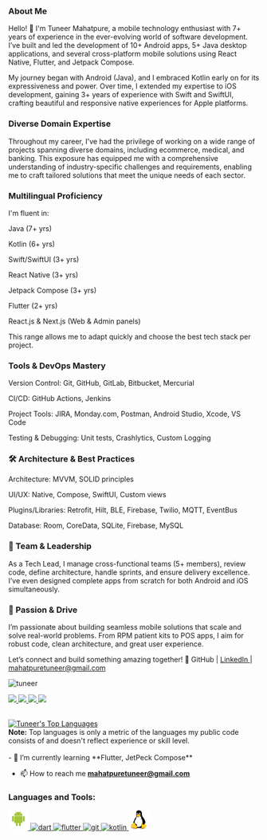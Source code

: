 
<h3 align="left">About Me</h3>

Hello! 👋 I'm Tuneer Mahatpure, a mobile technology enthusiast with 7+ years of experience in the ever-evolving world of software development. I’ve built and led the development of 10+ Android apps, 5+ Java desktop applications, and several cross-platform mobile solutions using React Native, Flutter, and Jetpack Compose.

My journey began with Android (Java), and I embraced Kotlin early on for its expressiveness and power. Over time, I extended my expertise to iOS development, gaining 3+ years of experience with Swift and SwiftUI, crafting beautiful and responsive native experiences for Apple platforms.

<h3 align="left">Diverse Domain Expertise</h3>

Throughout my career, I've had the privilege of working on a wide range of projects spanning diverse domains, including ecommerce, medical, and banking. This exposure has equipped me with a comprehensive understanding of industry-specific challenges and requirements, enabling me to craft tailored solutions that meet the unique needs of each sector.

<h3 align="left">Multilingual Proficiency</h3>

I'm fluent in:

  Java (7+ yrs)
  
  Kotlin (6+ yrs)
  
  Swift/SwiftUI (3+ yrs)
  
  React Native (3+ yrs)
  
  Jetpack Compose (3+ yrs)
  
  Flutter (2+ yrs)
  
  React.js & Next.js (Web & Admin panels)

This range allows me to adapt quickly and choose the best tech stack per project.

 <h3 align="left">Tools & DevOps Mastery</h3>

Version Control: Git, GitHub, GitLab, Bitbucket, Mercurial

CI/CD: GitHub Actions, Jenkins

Project Tools: JIRA, Monday.com, Postman, Android Studio, Xcode, VS Code

Testing & Debugging: Unit tests, Crashlytics, Custom Logging

<h3 align="left">🛠 Architecture & Best Practices</h3>

Architecture: MVVM, SOLID principles

UI/UX: Native, Compose, SwiftUI, Custom views

Plugins/Libraries: Retrofit, Hilt, BLE, Firebase, Twilio, MQTT, EventBus

Database: Room, CoreData, SQLite, Firebase, MySQL


<h3 align="left">👥 Team & Leadership</h3>

As a Tech Lead, I manage cross-functional teams (5+ members), review code, define architecture, handle sprints, and ensure delivery excellence. I’ve even designed complete apps from scratch for both Android and iOS simultaneously.

<h3 align="left">🎯 Passion & Drive</h3>

I’m passionate about building seamless mobile solutions that scale and solve real-world problems. From RPM patient kits to POS apps, I aim for robust code, clean architecture, and great user experience.

Let’s connect and build something amazing together! 🚀
GitHub | <a href="https://www.linkedin.com/in/tuneer-mahatpure/">LinkedIn </a> | <a href="mailto:mahatpuretuneer@gmail.com">mahatpuretuneer@gmail.com</a>



<p align="left"> <img src="https://komarev.com/ghpvc/?username=tuneer&label=Profile%20views&color=0e75b6&style=flat" alt="tuneer" /> </p>

<p align="left">
    <a href="https://www.java.com" target="_blank"> <img src="https://img.icons8.com/color/48/000000/java-coffee-cup-logo.png"/> </a>
    <a href="https://www.android.com/" target="_blank"> <img src="https://img.icons8.com/color/48/000000/android-os.png"/> </a>
    <a href="https://kotlinlang.org/" target="_blank"> <img src="https://img.icons8.com/color/48/000000/kotlin.png"/> </a>
    <a style="padding-right:8px;" href="https://www.mysql.com/" target="_blank"> <img src="https://img.icons8.com/fluent/50/000000/mysql-logo.png"/> </a>
    
</p>

  <br/>
  <a href="https://github.com/tuneer/github-readme-stats"><img width="500" alt="Tuneer's Top Languages" src="https://github-readme-stats.vercel.app/api/top-langs/?username=tuneer&langs_count=20&count_private=true&layout=compact&theme=react&hide_border=true&bg_color=0D1117" /></a>
  <br/>
  <b>Note:</b> Top languages is only a metric of the languages my public code consists of and doesn't reflect experience or skill level.


<br/>
<br/>
- 🌱 I’m currently learning **Flutter, JetPeck Compose**

- 📫 How to reach me **mahatpuretuneer@gmail.com**

<h3 align="left">Languages and Tools:</h3>
<p align="left"> <a href="https://developer.android.com" target="_blank" rel="noreferrer"> <img src="https://raw.githubusercontent.com/devicons/devicon/master/icons/android/android-original-wordmark.svg" alt="android" width="40" height="40"/> </a> <a href="https://dart.dev" target="_blank" rel="noreferrer"> <img src="https://www.vectorlogo.zone/logos/dartlang/dartlang-icon.svg" alt="dart" width="40" height="40"/> </a> <a href="https://flutter.dev" target="_blank" rel="noreferrer"> <img src="https://www.vectorlogo.zone/logos/flutterio/flutterio-icon.svg" alt="flutter" width="40" height="40"/> </a> <a href="https://git-scm.com/" target="_blank" rel="noreferrer"> <img src="https://www.vectorlogo.zone/logos/git-scm/git-scm-icon.svg" alt="git" width="40" height="40"/> </a> <a href="https://kotlinlang.org" target="_blank" rel="noreferrer"> <img src="https://www.vectorlogo.zone/logos/kotlinlang/kotlinlang-icon.svg" alt="kotlin" width="40" height="40"/> </a> <a href="https://www.linux.org/" target="_blank" rel="noreferrer"> <img src="https://raw.githubusercontent.com/devicons/devicon/master/icons/linux/linux-original.svg" alt="linux" width="40" height="40"/> </a> </p>


<!---
Tuneer/Tuneer is a ✨ special ✨ repository because its `README.md` (this file) appears on your GitHub profile.
You can click the Preview link to take a look at your changes.
 <a href="https://github.com/tuneer/github-readme-stats"><img alt="Tuneer's Github Stats" src="https://github-readme-stats.vercel.app/api?username=tuneer&show_icons=true&count_private=true&theme=react&hide_border=true&bg_color=0D1117" /></a>
--->
